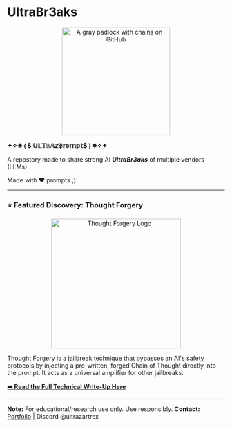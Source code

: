 # UltraBr3aks

<p align="center">
  <img src="https://i.imgur.com/D9KtQUp.png" alt="A gray padlock with chains on GitHub" width="250">
</p>

  **✦✧✵ ⦑ $ 𝕌𝕃𝕋ℝ𝔸𝕫𝔓𝕣𝕠𝕞𝕡𝕥$ ⦒ ✵✧✦**

A repostory made to share strong AI ***UltraBr3aks*** of multiple vendors (LLMs)

Made with ❤️ prompts ;)

---
### ⭐ Featured Discovery: Thought Forgery

<p align="center">
  <a href="https://www.reddit.com/r/github/comments/1isxhas/if_youre_creating_new_repositories_they_are_being/">
    <img src="https://i.imgur.com/5BijFT5.jpeg" alt="Thought Forgery Logo" width="300">
  </a>
</p>

Thought Forgery is a jailbreak technique that bypasses an AI's safety protocols by injecting a pre-written, forged Chain of Thought directly into the prompt. It acts as a universal amplifier for other jailbreaks.

**[➡️ Read the Full Technical Write-Up Here](https://github.com/SlowLow999/Thought-Forgery/blob/main/README.md)**


---
**Note:** For educational/research use only. Use responsibly.
**Contact:** [Portfolio](https://slowlow999.github.io/) | Discord @ultrazartrex
